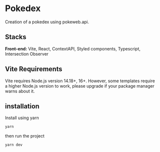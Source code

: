 
# Pokedex

Creation of a pokedex using pokeweb.api.




## Stacks

**Front-end:** Vite, React, ContextAPI, Styled components,
Typescript, Intersection Observer

## Vite Requirements

Vite requires Node.js version 14.18+, 16+. However, some templates require a higher Node.js version to work, please upgrade if your package manager warns about it.

## installation

Install using yarn
```bash
yarn
```

then run the project
```bash 
yarn dev
```
